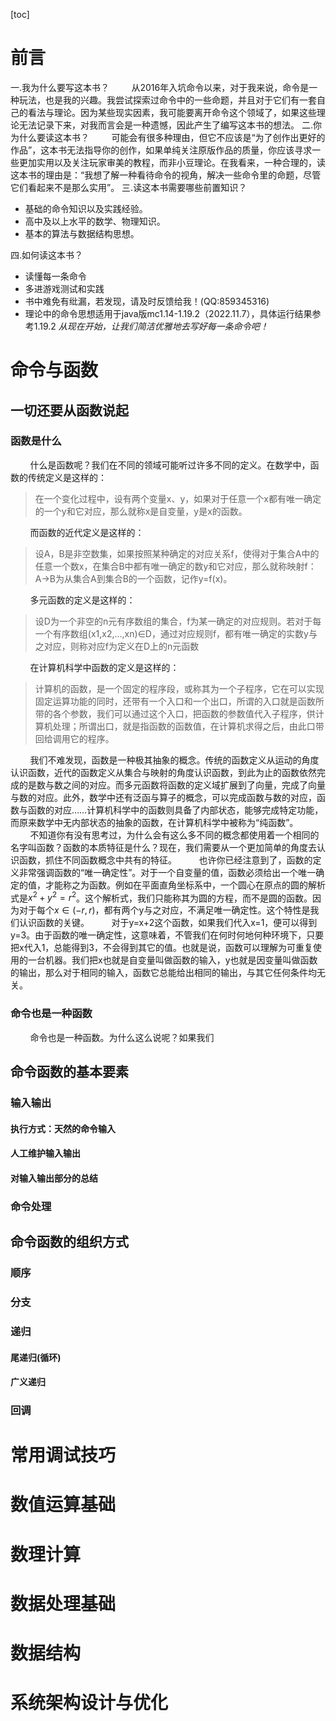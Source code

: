 [toc]

# 前言

一.我为什么要写这本书？
&nbsp;&nbsp;&nbsp;&nbsp;&nbsp;&nbsp;&nbsp;&nbsp;从2016年入坑命令以来，对于我来说，命令是一种玩法，也是我的兴趣。我尝试探索过命令中的一些命题，并且对于它们有一套自己的看法与理论。因为某些现实因素，我可能要离开命令这个领域了，如果这些理论无法记录下来，对我而言会是一种遗憾，因此产生了编写这本书的想法。
&#13;
&#13;
二.你为什么要读这本书？
&nbsp;&nbsp;&nbsp;&nbsp;&nbsp;&nbsp;&nbsp;&nbsp;可能会有很多种理由，但它不应该是“为了创作出更好的作品”，这本书无法指导你的创作，如果单纯关注原版作品的质量，你应该寻求一些更加实用以及关注玩家审美的教程，而非小豆理论。在我看来，一种合理的，读这本书的理由是：“我想了解一种看待命令的视角，解决一些命令里的命题，尽管它们看起来不是那么实用”。
&#13;
&#13;
三.读这本书需要哪些前置知识？

- 基础的命令知识以及实践经验。
- 高中及以上水平的数学、物理知识。
- 基本的算法与数据结构思想。
  &#13;
  &#13;

四.如何读这本书？

- 读懂每一条命令
- 多进游戏测试和实践
- 书中难免有纰漏，若发现，请及时反馈给我！(QQ:859345316)
- 理论中的命令思想适用于java版mc1.14-1.19.2（2022.11.7），具体运行结果参考1.19.2
  &#13;
  &#13;
  *从现在开始，让我们简洁优雅地去写好每一条命令吧！*

# 命令与函数

## 一切还要从函数说起

### 函数是什么

&nbsp;&nbsp;&nbsp;&nbsp;&nbsp;&nbsp;&nbsp;&nbsp;什么是函数呢？我们在不同的领域可能听过许多不同的定义。在数学中，函数的传统定义是这样的：

> 在一个变化过程中，设有两个变量x、y，如果对于任意一个x都有唯一确定的一个y和它对应，那么就称x是自变量，y是x的函数。

&nbsp;&nbsp;&nbsp;&nbsp;&nbsp;&nbsp;&nbsp;&nbsp;而函数的近代定义是这样的：

> 设A，B是非空数集，如果按照某种确定的对应关系f，使得对于集合A中的任意一个数x，在集合B中都有唯一确定的数y和它对应，那么就称映射f：A->B为从集合A到集合B的一个函数，记作y=f(x)。

&nbsp;&nbsp;&nbsp;&nbsp;&nbsp;&nbsp;&nbsp;&nbsp;多元函数的定义是这样的：

> 设D为一个非空的n元有序数组的集合，f为某一确定的对应规则。若对于每一个有序数组(x1,x2,...,xn)∈D，通过对应规则f，都有唯一确定的实数y与之对应，则称对应f为定义在D上的n元函数

&nbsp;&nbsp;&nbsp;&nbsp;&nbsp;&nbsp;&nbsp;&nbsp;在计算机科学中函数的定义是这样的：

> 计算机的函数，是一个固定的程序段，或称其为一个子程序，它在可以实现固定运算功能的同时，还带有一个入口和一个出口，所谓的入口就是函数所带的各个参数，我们可以通过这个入口，把函数的参数值代入子程序，供计算机处理；所谓出口，就是指函数的函数值，在计算机求得之后，由此口带回给调用它的程序。

&nbsp;&nbsp;&nbsp;&nbsp;&nbsp;&nbsp;&nbsp;&nbsp;我们不难发现，函数是一种极其抽象的概念。传统的函数定义从运动的角度认识函数，近代的函数定义从集合与映射的角度认识函数，到此为止的函数依然完成的是数与数之间的对应。而多元函数将函数的定义域扩展到了向量，完成了向量与数的对应。此外，数学中还有泛函与算子的概念，可以完成函数与数的对应，函数与函数的对应……计算机科学中的函数则具备了内部状态，能够完成特定功能，而原来数学中无内部状态的抽象的函数，在计算机科学中被称为“纯函数”。
&#13;
&nbsp;&nbsp;&nbsp;&nbsp;&nbsp;&nbsp;&nbsp;&nbsp;不知道你有没有思考过，为什么会有这么多不同的概念都使用着一个相同的名字叫函数？函数的本质特征是什么？现在，我们需要从一个更加简单的角度去认识函数，抓住不同函数概念中共有的特征。
&#13;
&nbsp;&nbsp;&nbsp;&nbsp;&nbsp;&nbsp;&nbsp;&nbsp;也许你已经注意到了，函数的定义非常强调函数的“唯一确定性”。对于一个自变量的值，函数必须给出一个唯一确定的值，才能称之为函数。例如在平面直角坐标系中，一个圆心在原点的圆的解析式是$x^2+y^2=r^2$。这个解析式，我们只能称其为圆的方程，而不是圆的函数。因为对于每个$x∈(-r,r)$，都有两个y与之对应，不满足唯一确定性。这个特性是我们认识函数的关键。
&#13;
&nbsp;&nbsp;&nbsp;&nbsp;&nbsp;&nbsp;&nbsp;&nbsp;对于y=x+2这个函数，如果我们代入x=1，便可以得到y=3。由于函数的唯一确定性，这意味着，不管我们在何时何地何种环境下，只要把x代入1，总能得到3，不会得到其它的值。也就是说，函数可以理解为可重复使用的一台机器。我们把x也就是自变量叫做函数的输入，y也就是因变量叫做函数的输出，那么对于相同的输入，函数它总能给出相同的输出，与其它任何条件均无关。

### 命令也是一种函数

&nbsp;&nbsp;&nbsp;&nbsp;&nbsp;&nbsp;&nbsp;&nbsp;命令也是一种函数。为什么这么说呢？如果我们

## 命令函数的基本要素

### 输入输出

#### 执行方式：天然的命令输入

#### 人工维护输入输出

#### 对输入输出部分的总结

### 命令处理

## 命令函数的组织方式

### 顺序

### 分支

### 递归

#### 尾递归(循环)

#### 广义递归

### 回调

# 常用调试技巧

# 数值运算基础

# 数理计算

# 数据处理基础

# 数据结构

# 系统架构设计与优化

